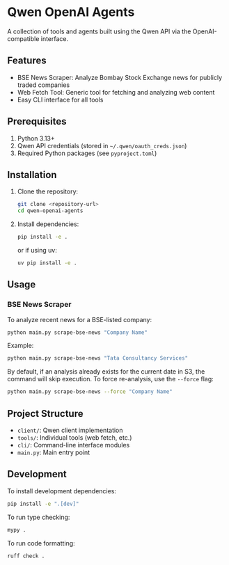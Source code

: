 # Qwen OpenAI Agents

A collection of tools and agents built using the Qwen API via the OpenAI-compatible interface.

## Features

- BSE News Scraper: Analyze Bombay Stock Exchange news for publicly traded companies
- Web Fetch Tool: Generic tool for fetching and analyzing web content
- Easy CLI interface for all tools

## Prerequisites

1. Python 3.13+
2. Qwen API credentials (stored in `~/.qwen/oauth_creds.json`)
3. Required Python packages (see `pyproject.toml`)

## Installation

1. Clone the repository:
   ```bash
   git clone <repository-url>
   cd qwen-openai-agents
   ```

2. Install dependencies:
   ```bash
   pip install -e .
   ```
   or if using uv:
   ```bash
   uv pip install -e .
   ```

## Usage

### BSE News Scraper

To analyze recent news for a BSE-listed company:

```bash
python main.py scrape-bse-news "Company Name"
```

Example:
```bash
python main.py scrape-bse-news "Tata Consultancy Services"
```

By default, if an analysis already exists for the current date in S3, the command will skip execution. To force re-analysis, use the `--force` flag:

```bash
python main.py scrape-bse-news --force "Company Name"
```

## Project Structure

- `client/`: Qwen client implementation
- `tools/`: Individual tools (web fetch, etc.)
- `cli/`: Command-line interface modules
- `main.py`: Main entry point

## Development

To install development dependencies:
```bash
pip install -e ".[dev]"
```

To run type checking:
```bash
mypy .
```

To run code formatting:
```bash
ruff check .
```